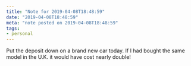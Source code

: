 ```yaml
---
title: "Note for 2019-04-08T18:48:59"
date: "2019-04-08T18:48:59"
meta: "note posted on 2019-04-08T18:48:59"
tags:
- personal
---
```

Put the deposit down on a brand new car today. If I had bought the same model in the U.K. it would have cost nearly double!

